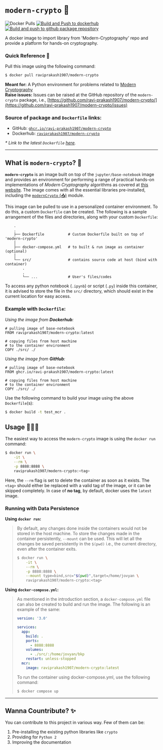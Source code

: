 # `modern-crypto` 🐳  

![Docker Pulls](https://img.shields.io/docker/pulls/raviprakash1907/modern-crypto) [![Build and Push to dockerhub](https://github.com/ravi-prakash1907/modern-crypto/actions/workflows/dockerhub-image.yml/badge.svg)](https://github.com/ravi-prakash1907/modern-crypto/actions/workflows/dockerhub-image.yml) [![Build and push to github package repository](https://github.com/ravi-prakash1907/modern-crypto/actions/workflows/github-docker-image.yml/badge.svg)](https://github.com/ravi-prakash1907/modern-crypto/actions/workflows/github-docker-image.yml)

A docker image to import library from 'Modern-Cryptography' repo and provide a platform for hands-on cryptography.

### Quick Reference 🚀

Pull this image using the following command:

```bash
$ docker pull raviprakash1907/modern-crypto
```

**Meant for:** A Python environment for problems related to [Modern Cryptography](https://ravi-prakash1907.github.io/Modern-Cryptography/)  
**Raise issues:** Issues can be raised at the GitHub repository of the `modern-crypto` package, i.e., [https://github.com/ravi-prakash1907/modern-crypto/](https://github.com/ravi-prakash1907/modern-crypto/issues)  

### Source of package and `Dockerfile` links:

- GitHub: [`ghcr.io/ravi-prakash1907/modern-crypto`](https://github.com/ravi-prakash1907/modern-crypto/pkgs/container/modern-crypto)  
- Dockerhub: [`raviprakash1907/modern-crypto`](https://hub.docker.com/repository/docker/raviprakash1907/modern-crypto/general)  

_\* Link to the latest `Dockerfile` [here](https://github.com/ravi-prakash1907/modern-crypto/blob/main/Dockerfile)._  

---  

## What is `modern-crypto`? 🔑  

**`modern-crypto`** is an image built on top of the `jupyter/base-notebook` image and provides an environment for performing a range of practical hands-on implementations of _Modern Cryptography_ algorithms as covered at [this website](https://ravi-prakash1907.github.io/Modern-Cryptography/). The image comes with all the essential libraries pre-installed, including the [`modernCrypto` (📥)](https://ravi-prakash1907.github.io/Modern-Cryptography/pkgs/modernCrypto_latest.zip) module.  

This image can be pulled to use in a personalized container environment. To do this, a custom `Dockerfile` can be created. The following is a sample arrangement of the files and directories, along with your custom `Dockerfile`: 

```
    .
    .
    ├── Dockerfile           # Custom Dockerfile built on top of 'modern-crypto'
    │
    ├── docker-compose.yml   # to built & run image as container (optional)
    │
    └── src/                 # contains source code at host (bind with container)
        .
        .
        └── ...              # User's files/codes
```

To access any python notebook (`.ipynb`) or script (`.py`) inside this container, it is advised to store the file in the `src/` directory, which should exist in the current location for easy access.  

### Example with `Dockerfile`:  

_Using the image from **Dockerhub**:_

```docker
# pulling image of base-notebook
FROM raviprakash1907/modern-crypto:latest

# copying files from host machine 
# to the container environment
COPY ./src/ ./
```

_Using the image from **GitHub**:_

```docker
# pulling image of base-notebook
FROM ghcr.io/ravi-prakash1907/modern-crypto:latest

# copying files from host machine 
# to the container environment
COPY ./src/ ./
```

Use the following command to build your image using the above `Dockerfile`(s):  

```bash
$ docker build -t test_mcr .
```

## Usage 👨🏻‍💻  

The easiest way to access the `modern-crypto` image is using the `docker run` command:  

```bash
$ docker run \
    -it \
    --rm \
    -p 8888:8888 \
    raviprakash1907/modern-crypto:<tag>
```

Here, the `--rm` flag is set to delete the container as soon as it exists. The `<tag>` should either be replaced with a valid tag of the image, or it can be skipped completely. In case of **no tag**, by default, docker uses the `latest` image.  

### Running with Data Persistence  

**Using `docker run`:**  

> By default, any changes done inside the containers would not be stored in the host machine. To store the changes made in the container persistently, `--mount` can be used. This will let all the changes be saved persistently in the `$(pwd)` i.e., the current directory, even after the container exits.  
>
> ```bash
> $ docker run \
>     -it \
>     --rm \
>     -p 8888:8888 \
>     --mount type=bind,src="$(pwd)",target=/home/jovyan \
>     raviprakash1907/modern-crypto:<tag>  
> ```  

**Using `docker-compose.yml`:**  

> As mentioned in the introduction section, a `docker-compose.yml` file can also be created to build and run the image. The following is an example of the same:  
>
> ```yml
> version: '3.0'
> 
> services:
>   app:
>     build: .
>     ports: 
>       - 8888:8888
>     volumes:
>       - ./src/:/home/jovyan/bkp
>     restart: unless-stopped
>   mcr:
>     image: raviprakash1907/modern-crypto:latest  
> ```  
>  
> To run the container using docker-compose.yml, use the following command:  
>
> ```bash
> $ docker compose up  
> ```  

---  

## Wanna Countribute? ✨  

You can contribute to this project in various way. Few of them can be:  
1. Pre-installing the existing python libraries like `crypto`  
2. Providing for `Python 2`  
3. Improving the documentation  